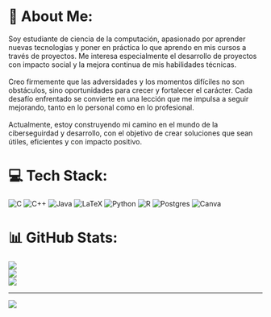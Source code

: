 # 💫 About Me:
Soy estudiante de ciencia de la computación, apasionado por aprender nuevas tecnologías y poner en práctica lo que aprendo en mis cursos a través de proyectos. Me interesa especialmente el desarrollo de proyectos con impacto social  y la mejora continua de mis habilidades técnicas.<br><br>Creo firmemente que las adversidades y los momentos difíciles no son obstáculos, sino oportunidades para crecer y fortalecer el carácter. Cada desafío enfrentado se convierte en una lección que me impulsa a seguir mejorando, tanto en lo personal como en lo profesional.<br><br>Actualmente, estoy construyendo mi camino en el mundo de la ciberseguirdad y desarrollo, con el objetivo de crear soluciones que sean útiles, eficientes y con impacto positivo.


# 💻 Tech Stack:
![C](https://img.shields.io/badge/c-%2300599C.svg?style=for-the-badge&logo=c&logoColor=white) ![C++](https://img.shields.io/badge/c++-%2300599C.svg?style=for-the-badge&logo=c%2B%2B&logoColor=white) ![Java](https://img.shields.io/badge/java-%23ED8B00.svg?style=for-the-badge&logo=openjdk&logoColor=white) ![LaTeX](https://img.shields.io/badge/latex-%23008080.svg?style=for-the-badge&logo=latex&logoColor=white) ![Python](https://img.shields.io/badge/python-3670A0?style=for-the-badge&logo=python&logoColor=ffdd54) ![R](https://img.shields.io/badge/r-%23276DC3.svg?style=for-the-badge&logo=r&logoColor=white) ![Postgres](https://img.shields.io/badge/postgres-%23316192.svg?style=for-the-badge&logo=postgresql&logoColor=white) ![Canva](https://img.shields.io/badge/Canva-%2300C4CC.svg?style=for-the-badge&logo=Canva&logoColor=white)
# 📊 GitHub Stats:
![](https://github-readme-stats.vercel.app/api?username=AlanEspinozaH&theme=react&hide_border=false&include_all_commits=false&count_private=true)<br/>
![](https://nirzak-streak-stats.vercel.app/?user=AlanEspinozaH&theme=react&hide_border=false)<br/>
![](https://github-readme-stats.vercel.app/api/top-langs/?username=AlanEspinozaH&theme=react&hide_border=false&include_all_commits=false&count_private=true&layout=compact)

---
[![](https://visitcount.itsvg.in/api?id=AlanEspinozaH&icon=0&color=0)](https://visitcount.itsvg.in)

<!-- creado con gprm -->

<!--
**AlanEspinozaH/AlanEspinozaH** is a ✨ _special_ ✨ repository because its `README.md` (this file) appears on your GitHub profile.

Here are some ideas to get you started:

- 🔭 I’m currently working on ...
- 🌱 I’m currently learning ...
- 👯 I’m looking to collaborate on ...
- 🤔 I’m looking for help with ...
- 💬 Ask me about ...
- 📫 How to reach me: ...
- 😄 Pronouns: ...
- ⚡ Fun fact: ...
-->
